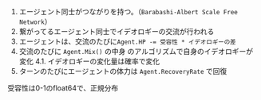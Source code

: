1. エージェント同士がつながりを持つ。（`Barabashi-Albert Scale Free Network`）
2. 繋がってるエージェント同士でイデオロギーの交流が行われる
3. エージェントは、交流のたびに`Agent.HP -= 受容性 * イデオロギーの差`
4. 交流のたびに `Agent.Mix()` の中身 のアルゴリズムで自身のイデオロギーが変化
    4.1. イデオロギーの変化量は確率で変化
5. ターンのたびにエージェントの体力は `Agent.RecoveryRate` で回復

受容性は0-1のfloat64で、正規分布
